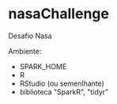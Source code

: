 # nasaChallenge
Desafio Nasa

Ambiente:

- SPARK_HOME
- R
- RStudio (ou semenlhante)
- biblioteca "SparkR", "tidyr"

